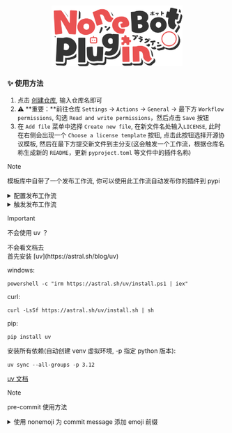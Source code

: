 <div align="center">
    <a href="https://v2.nonebot.dev/store">
    <img src="./.docs/NoneBotPlugin.svg" width="300" alt="logo"></a>
</div>

### ✨ 使用方法
1. 点击 [创建仓库](https://github.com/new?template_owner=fllesser&template_name=nonebot-plugin-template&owner=%40me&name=nonebot-plugin-&visibility=public), 输入仓库名即可
2. ⚠️ **重要：**前往仓库 `Settings` -> `Actions` -> `General` -> 最下方 `Workflow permissions`, 勾选 `Read and write permissions`，然后点击 `Save` 按钮
3. 在 `Add file` 菜单中选择 `Create new file`, 在新文件名处输入`LICENSE`, 此时在右侧会出现一个 `Choose a license template` 按钮, 点击此按钮选择开源协议模板, 然后在最下方提交新文件到主分支(这会触发一个工作流，根据仓库名称生成新的 `README`，更新 `pyproject.toml` 等文件中的插件名称)

> [!NOTE]
> 模板库中自带了一个发布工作流, 你可以使用此工作流自动发布你的插件到 pypi

<details>
<summary>配置发布工作流</summary>

1. 前往 https://pypi.org/manage/account/#api-tokens 并创建一个新的 API 令牌。创建成功后不要关闭页面，不然你将无法再次查看此令牌。
2. 在单独的浏览器选项卡或窗口中，打开 [Actions secrets and variables](./settings/secrets/actions) 页面。你也可以在 Settings - Secrets and variables - Actions 中找到此页面。
3. 点击 New repository secret 按钮，创建一个名为 `PYPI_API_TOKEN` 的新令牌，并从第一步复制粘贴令牌。

</details>

<details>
<summary>触发发布工作流</summary>
从本地推送任意 tag 即可触发。

创建 tag:

    git tag v*

推送本地所有 tag:

    git push origin --tags

</details>

> [!IMPORTANT]
> 不会使用 uv ？

<detail>
<summary>不会看文档去</summary>
首先安装 [uv](https://astral.sh/blog/uv)

windows:

    powershell -c "irm https://astral.sh/uv/install.ps1 | iex"
curl:

    curl -LsSf https://astral.sh/uv/install.sh | sh
pip:

    pip install uv
安装所有依赖(自动创建 venv 虚拟环境, -p 指定 python 版本):

    uv sync --all-groups -p 3.12

[uv 文档](https://astral.sh/blog/uv)
</detail>

> [!NOTE]
> pre-commit 使用方法

<details>
<summary>使用 nonemoji 为 commit message 添加 emoji 前缀 </summary>

安装所有依赖(自动创建虚拟环境, -p 指定 python 版本)

    uv sync --all-groups -p 3.12
安装 `pre-commit`

    pre-commit install
添加到暂存区

    git add <待提交文件>
使用 `nonemoji` 编辑 `commit message` 并**提交**

    nonemoji

仓库地址: [nonemoji](https://github.com/nonebot/nonemoji)
</details>
